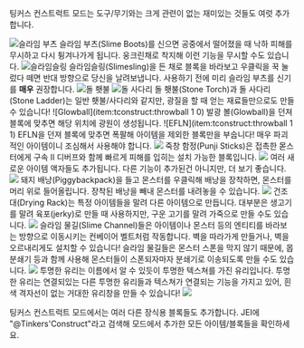 팅커스 컨스트럭트 모드는 도구/무기와는 크게 관련이 없는 재미있는 것들도 여럿 추가합니다.

![슬라임 부츠](item:tconstruct:slime_boots)
슬라임 부츠(Slime Boots)를 신으면 공중에서 떨어졌을 때 낙하 피해를 무시하고 다시 튕겨나가게 됩니다. 웅크린채로 착지해 이런 기능을 무시할 수도 있습니다.
![슬라임슬링](item:tconstruct:slimesling)
슬라임슬링(Slimesling)을 든 채로 블록을 바라보고 우클릭을 꾹 눌렀다 떼면 반대 방향으로 당신을 날려보냅니다. 사용하기 전에 미리 슬라임 부츠를 신기를 **매우** 권장합니다.
![돌 횃불](item:tconstruct:stone_torch)
![돌 사다리](item:tconstruct:stone_ladder)
돌 횃불(Stone Torch)과 돌 사다리(Stone Ladder)는 일반 횃불/사다리와 같지만, 광질을 할 때 얻는 재료들만으로도 만들 수 있습니다!
![Glowball](item:tconstruct:throwball 1 0)
발광 볼(Glowball)을 던져 블록에 맞추면 해당 위치에 광원이 생성됩니다.
![EFLN](item:tconstruct:throwball 1 1)
EFLN을 던져 블록에 맞추면 폭팔해 아이템을 제외한 블록만을 부숩니다! 매우 파괴적인 아이템이니 조심해서 사용해야 합니다.
![](punji.png)
죽창 함정(Punji Sticks)은 접촉한 몯스터에게 구속 II 디버프와 함께 빠르게 피해를 입히는 설치 가능한 블록입니다.
![](fancyitemframes.png)
여러 새로운 아이템 액자들도 추가됩니다. 다른 기능이 추가된건 아니지만, 더 보기 좋습니다.
![](piggybackpack.png)
돼지 배낭(Piggybackpack)을 들고 몬스터를 우클릭해 배낭을 장착하면, 몬스터를 머리 위로 들어올립니다. 장착된 배낭을 빼내 몬스터를 내려놓을 수 있습니다.
![](dryingrack.png)
건조대(Drying Rack)는 특정 아이템들을 말려 다른 아이템으로 만듭니다. 대부분은 생고기를 말려 육포(jerky)로 만들 때 사용하지만, 구운 고기를 말려 가죽으로 만들 수도 있습니다.
![](slimechannels.png)
슬라임 물길(Slime Channel)들은 아이템이나 몬스터 등의 엔티티를 바라보는 방향으로 이동시키는 컨베이어 벨트처럼 작동합니다. 벽을 따라가게 만들거나, 벽을 오르내리게도 설치할 수 있습니다!
슬라임 물길들은 몬스터 스폰을 막지 않기 때문에, 몹 분쇄기 등과 함께 사용해 몬스터들이 스폰되자마자 분쇄기로 이송되도록 만들 수도 있습니다.
![](clearglass.png)
투명한 유리는 이름에서 알 수 있듯이 투명한 텍스쳐를 가진 유리입니다. 투명한 유리는 연결되있는 다른 투명한 유리들과 텍스쳐가 연결되는 기능을 가지고 있어, 흰색 격자선이 없는 거대한 유리창을 만들 수 있습니다!
![](decoration.png)

팅커스 컨스트럭트 모드에서는 여러 다른 장식용 블록들도 추가합니다. JEI에 "@Tinkers'Construct"라고 검색해 모드에서 추가한 모든 아이템/블록들을 확인하세요.
